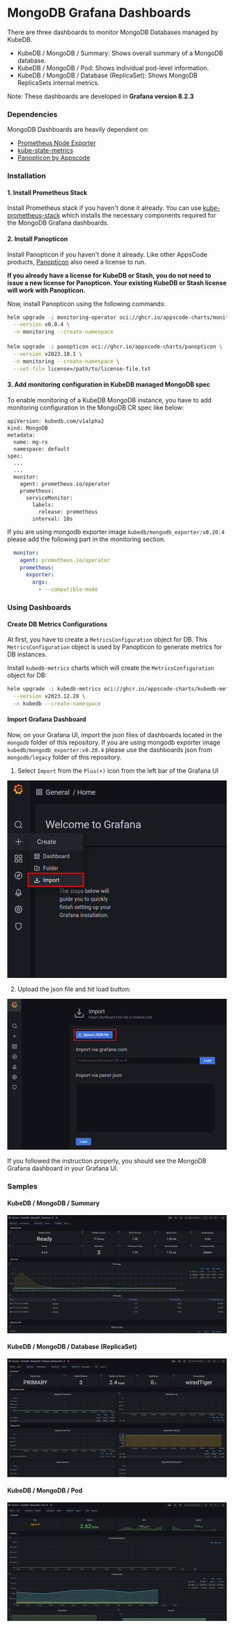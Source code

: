 # MongoDB Grafana Dashboards

There are three dashboards to monitor MongoDB Databases managed by KubeDB.

- KubeDB / MongoDB / Summary: Shows overall summary of a MongoDB database.
- KubeDB / MongoDB / Pod: Shows individual pod-level information.
- KubeDB / MongoDB / Database (ReplicaSet): Shows MongoDB ReplicaSets internal metrics.

Note: These dashboards are developed in **Grafana version 8.2.3**

### Dependencies

MongoDB Dashboards are heavily dependent on:

- [Prometheus Node Exporter](https://github.com/prometheus/node_exporter)
- [kube-state-metrics](https://github.com/kubernetes/kube-state-metrics)
- [Panopticon by Appscode](https://byte.builders/blog/post/introducing-panopticon/)


### Installation

#### 1. Install Prometheus Stack

Install Prometheus stack if you haven't done it already. You can use [kube-prometheus-stack](https://artifacthub.io/packages/helm/prometheus-community/kube-prometheus-stack) which installs the necessary components required for the MongoDB Grafana dashboards.

#### 2. Install Panopticon

Install Panopticon if you haven't done it already. Like other AppsCode products, [Panopticon](https://byte.builders/blog/post/introducing-panopticon/) also need a license to run.

**If you already have a license for KubeDB or Stash, you do not need to issue a new license for Panopticon. Your existing KubeDB or Stash license will work with Panopticon.**

Now, install Panopticon using the following commands:

```bash
helm upgrade -i monitoring-operator oci://ghcr.io/appscode-charts/monitoring-operator \
  --version v0.0.4 \
  -n monitoring --create-namespace

helm upgrade -i panopticon oci://ghcr.io/appscode-charts/panopticon \
  --version v2023.10.1 \
  -n monitoring --create-namespace \
  --set-file license=/path/to/license-file.txt
```

#### 3. Add monitoring configuration in KubeDB managed MongoDB spec

To enable monitoring of a KubeDB MongoDB instance, you have to add monitoring configuration in the MongoDB CR spec like below:

```
apiVersion: kubedb.com/v1alpha2
kind: MongoDB
metadata:
  name: mg-rs
  namespace: default
spec:
  ...
  ...
  monitor:
    agent: prometheus.io/operator
    prometheus:
      serviceMonitor:
        labels:
          release: prometheus
        interval: 10s
```

If you are using mongodb exporter image `kubedb/mongodb_exporter:v0.20.4` please add the following part in the monitoring section.

```yaml
  monitor:
    agent: prometheus.io/operator
    prometheus:
      exporter:
        args:
          - --compatible-mode
```

### Using Dashboards

#### Create DB Metrics Configurations

At first, you have to create a `MetricsConfiguration` object for DB. This `MetricsConfiguration` object is used by Panopticon to generate metrics for DB instances.

Install `kubedb-metrics` charts which will create the `MetricsConfiguration` object for DB:

```bash
helm upgrade -i kubedb-metrics oci://ghcr.io/appscode-charts/kubedb-metrics \
  --version v2023.12.28 \
  -n kubedb --create-namespace
```

#### Import Grafana Dashboard

Now, on your Grafana UI, import the json files of dashboards located in the `mongodb` folder of this repository. If you are using mongodb exporter image `kubedb/mongodb_exporter:v0.20.4` please use the dashboards json from `mongodb/legacy` folder of this repository.


1. Select `Import` from the `Plus(+)` icon from the left bar of the Grafana UI

![Import New Dashboard](/mongodb/images/import_dashboard_1.png)

2. Upload the json file and hit load button:

![Upload Dashboard JSON](/mongodb/images/import_dashboard_2.png)


If you followed the instruction properly, you should see the MongoDB Grafana dashboard in your Grafana UI.

### Samples

####  KubeDB / MongoDB / Summary

![KubeDB / MongoDB / Summary](/mongodb/images/kubedb-mongodb-summary.png)

#### KubeDB / MongoDB / Database (ReplicaSet)

![KubeDB / MongoDB / Database (ReplicaSet)](/mongodb/images/kubedb-mongodb-database-replset.png)

#### KubeDB / MongoDB / Pod

![KubeDB / MongoDB / Pod](/mongodb/images/kubedb-mongodb-pod.png)
